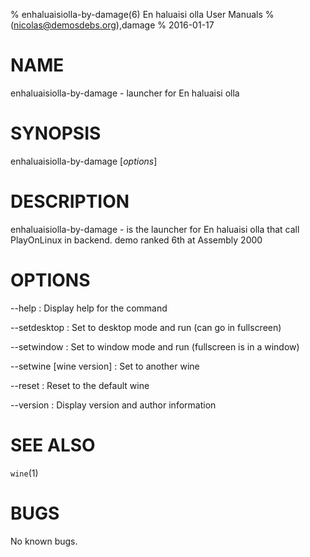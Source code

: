% enhaluaisiolla-by-damage(6) En haluaisi olla User Manuals
%  (nicolas@demosdebs.org),damage
% 2016-01-17

# NAME
enhaluaisiolla-by-damage - launcher for En haluaisi olla

# SYNOPSIS
enhaluaisiolla-by-damage [*options*]

# DESCRIPTION
enhaluaisiolla-by-damage - is the launcher for En haluaisi olla that call PlayOnLinux in backend.
demo ranked 6th at Assembly 2000

# OPTIONS
\--help
:   Display help for the command

\--setdesktop
:   Set to desktop mode and run (can go in fullscreen)

\--setwindow
:   Set to window mode and run (fullscreen is in a window)

\--setwine [wine version]
:   Set to another wine

\--reset
:   Reset to the default wine

\--version
:   Display version and author information

# SEE ALSO
`wine`(1)

# BUGS
No known bugs.
